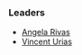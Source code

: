 ### Leaders

* [Angela Rivas](mailto:angela.rivas@owasp.org)
* [Vincent Urias](mailto:vincent.urias@owasp.org)
